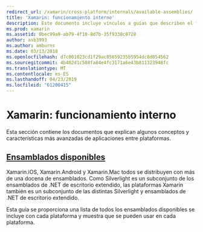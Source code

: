 ```yaml
---
redirect_url: /xamarin/cross-platform/internals/available-assemblies/
title: 'Xamarin: funcionamiento interno'
description: Este documento incluye vínculos a guías que describen el funcionamiento interno de Xamarin. Actualmente, vincula al documento ensamblados disponibles.
ms.prod: xamarin
ms.assetid: 0bec99a9-ab79-4f10-8d7b-35f9338c0728
author: asb3993
ms.author: amburns
ms.date: 03/13/2018
ms.openlocfilehash: d7c001023cd1f29ac85659235b5954dc8d054562
ms.sourcegitcommit: 4b402d1c508fa84e4fc3171a6e43b811323948fc
ms.translationtype: MT
ms.contentlocale: es-ES
ms.lasthandoff: 04/23/2019
ms.locfileid: "61200415"
---
```

# <a name="xamarin-internals"></a>Xamarin: funcionamiento interno

Esta sección contiene los documentos que explican algunos conceptos y características más avanzadas de aplicaciones entre plataformas.

## <a name="available-assembliescross-platforminternalsavailable-assembliesmd"></a>[Ensamblados disponibles](~/cross-platform/internals/available-assemblies.md)

Xamarin.iOS, Xamarin.Android y Xamarin.Mac todos se distribuyen con más de una docena de ensamblados. Como Silverlight es un subconjunto de los ensamblados de .NET de escritorio extendido, las plataformas Xamarin también es un subconjunto de las distintas Silverlight y ensamblados de .NET de escritorio extendido.

Esta guía se proporciona una lista de todos los ensamblados disponibles se incluye con cada plataforma y muestra que se pueden usar en cada plataforma.



